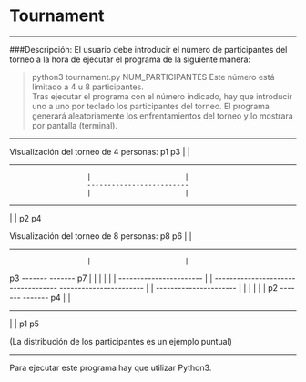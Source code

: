 # Tournament

-----------

###Descripción:
El usuario debe introducir el número de participantes del torneo a la hora de ejecutar el programa de 
la siguiente manera:
> python3 tournament.py NUM_PARTICIPANTES
Este número está limitado a 4 u 8 participantes.  
Tras ejecutar el programa con el número indicado, hay que introducir uno a uno por teclado los participantes
del torneo. El programa generará aleatoriamente los enfrentamientos del torneo y lo mostrará por pantalla (terminal).

-----------

Visualización del torneo de 4 personas:
p1                                                                  p3
 |                                                                  |
 -----------------------                       ----------------------
                       |                       |
                       -------------------------
                       |                       |
 -----------------------                       ----------------------
 |                                                                  |
p2                                                                  p4

Visualización del torneo de 8 personas:
p8                                                                  p6
 |                                                                  |
 -----------------------                       ----------------------
                       |                       |
p3                     -------           -------                    p7
 |                     |     |           |     |                    |
 -----------------------     |           |     ----------------------
                             -------------
 -----------------------     |           |     ----------------------
 |                     |     |           |     |                    |
p2                     -------           -------                    p4
                       |                       |
 -----------------------                       ----------------------
 |                                                                  |
p1                                                                  p5

(La distribución de los participantes es un ejemplo puntual)

-----------

Para ejecutar este programa hay que utilizar Python3.
